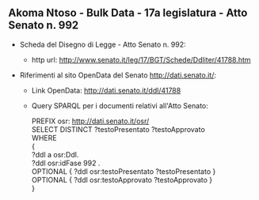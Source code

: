 ## Akoma Ntoso - Bulk Data - 17a legislatura - Atto Senato n. 992 ##

* Scheda del Disegno di Legge - Atto Senato n. 992:
	* http url: http://www.senato.it/leg/17/BGT/Schede/Ddliter/41788.htm

* Riferimenti al sito OpenData del Senato http://dati.senato.it/:
	* Link OpenData: http://dati.senato.it/ddl/41788
	* Query SPARQL per i documenti relativi all'Atto Senato:

        PREFIX osr: <http://dati.senato.it/osr/>  
		SELECT DISTINCT ?testoPresentato ?testoApprovato  
		WHERE  
		{  
		    ?ddl a osr:Ddl.  
		    ?ddl osr:idFase 992 .  
		    OPTIONAL { ?ddl osr:testoPresentato ?testoPresentato }  
		    OPTIONAL { ?ddl osr:testoApprovato ?testoApprovato }  
		}
		